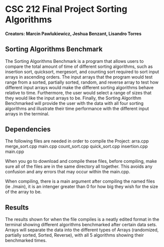 # CSC 212 Final Project Sorting Algorithms

#### Creators: Marcin Pawlukiewicz, Jeshua Benzant, Lisandro Torres

## Sorting Algorithms Benchmark

  The Sorting Algorithms Benchmark is a program that allows users to compare the total amount of time of different sorting algorithms, such as insertion sort, quicksort, mergesort, and counting sort required to sort input arrays in ascending orders. The input arrays that the program would test range from a sorted, partially sorted, random, and reverse array to test how different input arrays would make the different sorting algorithms behave relative to time. Furthermore, the user would select a range of sizes that they would like the input arrays to be. Finally, the Sorting Algorithm Benchmarked will provide the user with the data with all four sorting algorithms and illustrate their time performance with the different input arrays in the terminal.


## Dependencies

The following files are needed in order to compile the Project: arra.cpp merge_sort.cpp main.cpp count_sort.cpp quick_sort.cpp insertion.cpp main.cpp

When you go to download and compile these files, before compiling, make sure all of the files are in the same directory all together. This avoids any confusion and any errors that may occur within the main.cpp.

When compiling, there is a main argument after compiling the named files (ie ./main), it is an intenger greater than 0 for how big they wish for the size of the array to be. 

## Results

The results shown for when the file compiles is a neatly edited format in the terminal showing different algorithms benchmarked after certain data sets. Arrays will separate the data into the different types of Arrays (randomized, partially sorted, Sorted, Reverse), with all 5 algorithms showing their benchmarked times.
